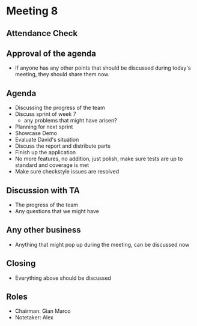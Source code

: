 # Meeting 8

## Attendance Check

## Approval of the agenda
- If anyone has any other points that should be discussed during today's meeting, they should share them now.

## Agenda
- Discussing the progress of the team
- Discuss sprint of week 7
    - any problems that might have arisen?
- Planning for next sprint
- Showcase Demo
- Evaluate David's situation
- Discuss the report and distribute parts
- Finish up the application
- No more features, no addition, just polish, make sure tests are up to standard and coverage is met
- Make sure checkstyle issues are resolved

## Discussion with TA
- The progress of the team
- Any questions that we might have

## Any other business
- Anything that might pop up during the meeting, can be discussed now

## Closing
- Everything above should be discussed


## Roles
- Chairman: Gian Marco
- Notetaker: Alex